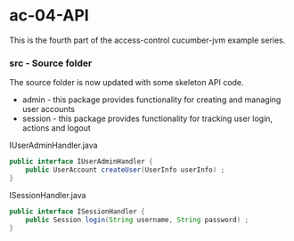 ac-04-API
=========

This is the fourth part of the access-control cucumber-jvm example series.
### src - Source folder
The source folder is now updated with some skeleton API code.

* admin - this package provides functionality for creating and managing user accounts
* session - this package provides functionality for tracking user login, actions and logout

IUserAdminHandler.java
````java
public interface IUserAdminHandler {
	public UserAccount createUser(UserInfo userInfo) ;
}
````

ISessionHandler.java
````java
public interface ISessionHandler {
	public Session login(String username, String password) ;
}
````
